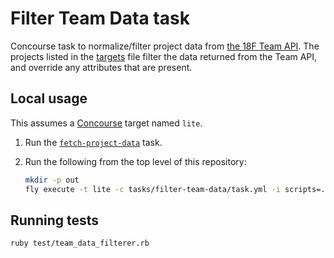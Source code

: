 # Filter Team Data task

Concourse task to normalize/filter project data from [the 18F Team API](https://team-api.18f.gov/public/api/). The projects listed in the [targets](targets.json) file filter the data returned from the Team API, and override any attributes that are present.

## Local usage

This assumes a [Concourse](http://concourse.ci/) target named `lite`.

1. Run the [`fetch-project-data`](../fetch-project-data.yml) task.
1. Run the following from the top level of this repository:

    ```bash
    mkdir -p out
    fly execute -t lite -c tasks/filter-team-data/task.yml -i scripts=. -i projects-json=tmp --output filtered-projects=out
    ```

## Running tests

```bash
ruby test/team_data_filterer.rb
```
